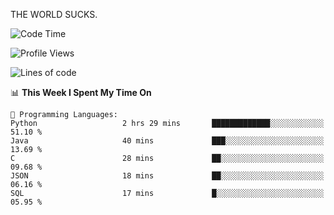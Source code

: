 THE WORLD SUCKS.

<!--START_SECTION:waka-->
![Code Time](http://img.shields.io/badge/Code%20Time-1%2C191%20hrs%2016%20mins-blue)

![Profile Views](http://img.shields.io/badge/Profile%20Views-0-blue)

![Lines of code](https://img.shields.io/badge/From%20Hello%20World%20I%27ve%20Written-1.6%20million%20lines%20of%20code-blue)

📊 **This Week I Spent My Time On** 

```text
💬 Programming Languages: 
Python                   2 hrs 29 mins       █████████████░░░░░░░░░░░░   51.10 % 
Java                     40 mins             ███░░░░░░░░░░░░░░░░░░░░░░   13.69 % 
C                        28 mins             ██░░░░░░░░░░░░░░░░░░░░░░░   09.68 % 
JSON                     18 mins             ██░░░░░░░░░░░░░░░░░░░░░░░   06.16 % 
SQL                      17 mins             █░░░░░░░░░░░░░░░░░░░░░░░░   05.95 % 
```


<!--END_SECTION:waka-->
